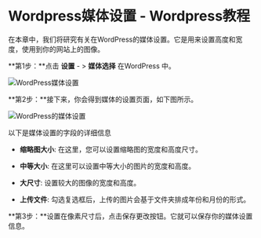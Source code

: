 # Wordpress媒体设置 - Wordpress教程

在本章中，我们将研究有关在WordPress的媒体设置。它是用来设置高度和宽度，使用到你的网站上的图像。

**第1步：**点击 **设置** - &gt; **媒体选择** 在WordPress 中。

![WordPress媒体设置](../img/1-1510210Z9345Q.png "WordPress媒体设置")

**第2步：**接下来，你会得到媒体的设置页面，如下图所示。

![WordPress的媒体设置](../img/1-151021091122b6.png "WordPress的媒体设置")

以下是媒体设置的字段的详细信息

*   **缩略图大小**: 在这里，您可以设置缩略图的宽度和高度尺寸。

*   **中等大小**: 在这里可以设置中等大小的图片的宽度和高度。

*   **大尺寸**: 设置较大的图像的宽度和高度。

*   **上传文件**: 勾选复选框后，上传的图片会基于文件夹排成年份和月份的形式。

**第3步：**设置在像素尺寸后，点击保存更改按钮。它就可以保存你的媒体设置信息。

 